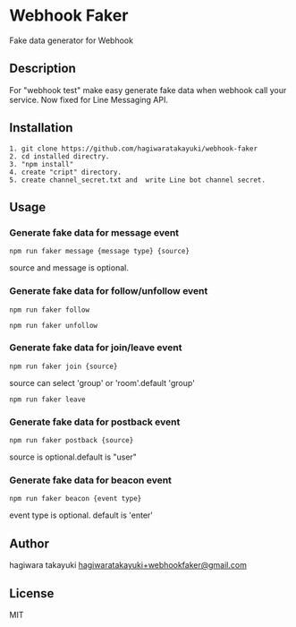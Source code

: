 # Webhook Faker

Fake data generator for Webhook

## Description

For "webhook test" make easy generate fake data when webhook call your service.
Now fixed for Line Messaging API.

## Installation

    1. git clone https://github.com/hagiwaratakayuki/webhook-faker
    2. cd installed directry.
    3. "npm install"
    4. create "cript" directory.
    5. create channel_secret.txt and  write Line bot channel secret.

## Usage

### Generate fake data for message event

```
npm run faker message {message type} {source}
```

source and message is optional.

### Generate fake data for follow/unfollow event

```
npm run faker follow
```

```
npm run faker unfollow
```

### Generate fake data for join/leave event

```
npm run faker join {source}
```

source can select 'group' or 'room'.default 'group'

```
npm run faker leave
```

### Generate fake data for postback event

```
npm run faker postback {source}
```
source is optional.default is "user"

### Generate fake data for beacon event

```
npm run faker beacon {event type}
```

event type is optional. default is 'enter'

## Author

hagiwara takayuki hagiwaratakayuki+webhookfaker@gmail.com

## License

MIT

